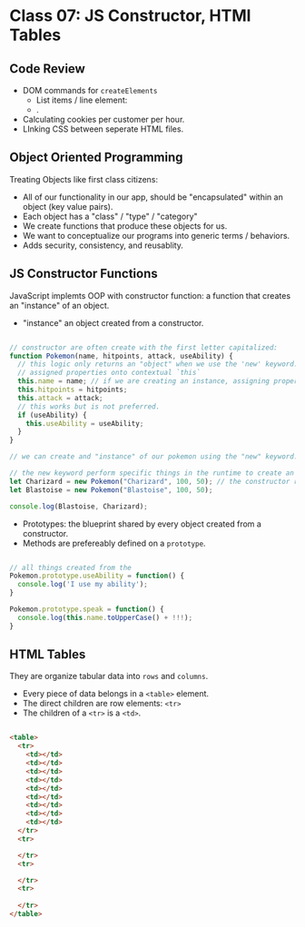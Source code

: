 # Class 07: JS Constructor, HTMl Tables

## Code Review

* DOM commands for `createElements`
  * List items / line element: <li>.
* Calculating cookies per customer per hour.
* LInking CSS between seperate HTML files.

## Object Oriented Programming

Treating Objects like first class citizens:

* All of our functionality in our app, should be "encapsulated" within an object (key value pairs).
* Each object has a "class" / "type" / "category"
* We create functions that produce these objects for us.
* We want to conceptualize our programs into generic terms / behaviors.
* Adds security, consistency, and reusablity.

## JS Constructor Functions

JavaScript implemts OOP with constructor function: a function that creates an "instance" of an object.
* "instance" an object created from a constructor.

```js

// constructor are often create with the first letter capitalized:
function Pokemon(name, hitpoints, attack, useAbility) {
  // this logic only returns an "object" when we use the 'new' keyword.
  // assigned properties onto contextual `this`
  this.name = name; // if we are creating an instance, assigning properties is reqeuired.
  this.hitpoints = hitpoints;
  this.attack = attack;
  // this works but is not preferred.
  if (useAbility) {
    this.useAbility = useAbility;
  }
}

// we can create and "instance" of our pokemon using the "new" keyword.

// the new keyword perform specific things in the runtime to create an object.
let Charizard = new Pokemon("Charizard", 100, 50); // the constructor returns a new object: { name: "Charizard };
let Blastoise = new Pokemon("Blastoise", 100, 50);

console.log(Blastoise, Charizard);

```

* Prototypes: the blueprint shared by every object created from a constructor.
* Methods are prefereably defined on a `prototype`.

```js

// all things created from the 
Pokemon.prototype.useAbility = function() {
  console.log('I use my ability'); 
}

Pokemon.prototype.speak = function() {
  console.log(this.name.toUpperCase() + !!!);
}

```

## HTML Tables

They are organize tabular data into `rows` and `columns`.
* Every piece of data belongs in a `<table>` element.
* The direct children are row elements: `<tr>`
* The children of a  `<tr>` is a `<td>`.

```html

<table>
  <tr>
    <td></td>
    <td></td>
    <td></td>
    <td></td>
    <td></td>
    <td></td>
    <td></td>
    <td></td>
    <td></td>
  </tr>
  <tr>

  </tr>
  <tr>

  </tr>
  <tr>
    
  </tr>
</table>

```
